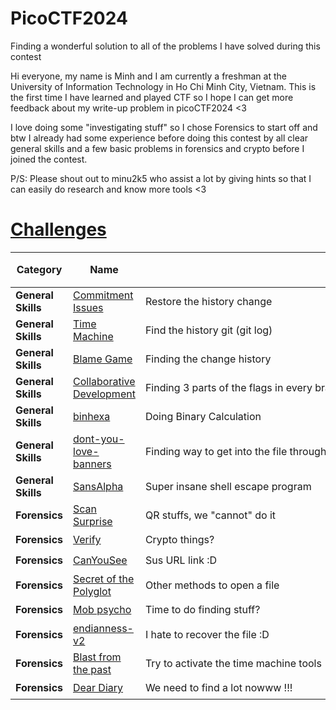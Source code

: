 # PicoCTF2024
Finding a wonderful solution to all of the problems I have solved during this contest

Hi everyone, my name is Minh and I am currently a freshman at the University of Information Technology in Ho Chi Minh City, Vietnam. This is the first time I have learned and played CTF so I hope I can get more feedback about my write-up problem in picoCTF2024 <3

I love doing some "investigating stuff" so I chose Forensics to start off and btw I already had some experience before doing this contest by all clear general skills and a few basic problems in forensics and crypto before I joined the contest.

P/S: Please shout out to minu2k5 who assist a lot by giving hints so that I can easily do research and know more tools <3


# [__Challenges__](#challenges)
| Category      | Name                                                                                     | <div style="width:760px">Objective</div>                          | Difficulty [⭐⭐⭐⭐⭐] |
|---------------|------------------------------------------------------------------------------------------|-------------------------------------------------------------------|-------------------------|
| **General Skills**| [Commitment Issues]()| Restore the history change| ⭐   |
| **General Skills**| [Time Machine](crypto/%5BVery%20Easy%5D%20Makeshift)                                       | Find the history git (git log)                    | ⭐                      |
| **General Skills**| [Blame Game](crypto/%5BVery%20Easy%5D%20Primary%20Knowledge)                     | Finding the change history                 | ⭐ ⭐                       |
| **General Skills**| [Collaborative Development](crypto/%5BEasy%5D%20Blunt)                                                      | Finding 3 parts of the flags in every branches         | ⭐⭐ |
| **General Skills**| [binhexa](crypto/%5BEasy%5D%20Iced%20Tea)                                              | Doing Binary Calculation                             | ⭐⭐                   |
| **General Skills**| [dont-you-love-banners](crypto/%5BMedium%5D%20Arranged)                                              | Finding way to get into the file through permissions   | ⭐⭐⭐⭐|
| **General Skills**| [SansAlpha](crypto/%5BMedium%5D%20Partial%20Tenacity)                            | Super insane shell escape program | ⭐⭐⭐⭐⭐ |
| **Forensics**  | [Scan Surprise](forensics/%5BVery%20Easy%5D%20An%20unusual%20sighting)            | QR stuffs, we "cannot" do it                               | ⭐                      |
| **Forensics**  | [Verify](forensics/%5BVery%20Easy%5D%20It%20Has%20Begun)                          | Crypto things?                                            | ⭐                      |
| **Forensics**  | [CanYouSee](forensics/%5BVery%20Easy%5D%20Urgent)                                          | Sus URL link :D                                                      | ⭐ ⭐                       |
| **Forensics**  | [Secret of the Polyglot](forensics/%5BEasy%5D%20Fake%20Boost)    | Other methods to open a file                                 | ⭐⭐⭐                  |
| **Forensics**  | [Mob psycho](forensics/%5BEasy%5D%20Persue%20The%20Tracks)                       | Time to do finding stuff?                                 | ⭐⭐                   |
| **Forensics**  | [endianness-v2](forensics/%5BMedium%5D%20Data%20Siege)                                     | I hate to recover the file :D                           | ⭐⭐⭐⭐                 |
| **Forensics**  | [Blast from the past](forensics/%5BMedium%5D%20Phreaky)| Try to activate the time machine tools                                                | ⭐⭐⭐⭐                 |
| **Forensics**  | [Dear Diary](forensics/%5BHard%5D%20Confinement)                                       | We need to find a lot nowww !!!  | ⭐⭐⭐⭐⭐               |
